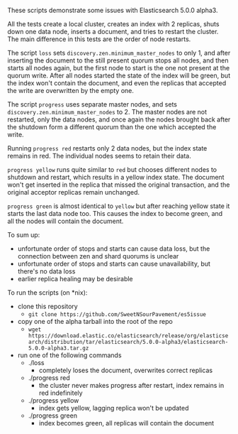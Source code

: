 These scripts demonstrate some issues with Elasticsearch 5.0.0 alpha3.

All the tests create a local cluster, creates an index with 2 replicas,
shuts down one data node, inserts a document, and tries to restart the
cluster. The main difference in this tests are the order of node
restarts.

The script `loss` sets `discovery.zen.minimum_master_nodes` to only 1,
and after inserting the document to the still present quorum stops all
nodes, and then starts all nodes again, but the first node to start is
the one not present at the quorum write. After all nodes started the
state of the index will be green, but the index won't contain the
document, and even the replicas that accepted the write are overwritten
by the empty one.

The script `progress` uses separate master nodes, and sets
`discovery.zen.minimum_master_nodes` to 2. The master nodes are not
restarted, only the data nodes, and once again the nodes brought back
after the shutdown form a different quorum than the one which accepted
the write.

Running `progress red` restarts only 2 data nodes, but the index state
remains in red. The individual nodes seems to retain their data.

`progress yellow` runs quite similar to `red` but chooses different
nodes to shutdown and restart, which results in a yellow index state.
The document won't get inserted in the replica that missed the original
transaction, and the original acceptor replicas remain unchanged.

`progress green` is almost identical to `yellow` but after reaching
yellow state it starts the last data node too. This causes the index to
become green, and all the nodes will contain the document.

To sum up:

* unfortunate order of stops and starts can cause data loss, but the
  connection between zen and shard quorums is unclear
* unfortunate order of stops and starts can cause unavailability, but
  there's no data loss
* earlier replica healing may be desirable

To run the scripts (on *nix):

* clone this repository
  * `git clone https://github.com/SweetNSourPavement/es5issue`
* copy one of the alpha tarball into the root of the repo 
  *  `wget https://download.elastic.co/elasticsearch/release/org/elasticsearch/distribution/tar/elasticsearch/5.0.0-alpha3/elasticsearch-5.0.0-alpha3.tar.gz`
* run one of the following commands
  * ./loss
    * completely loses the document, overwrites correct replicas
  * ./progress red
    * the cluster never makes progress after restart, index remains in
      red indefinitely
  * ./progress yellow
    * index gets yellow, lagging replica won't be updated
  * ./progress green
    * index becomes green, all replicas will contain the document
